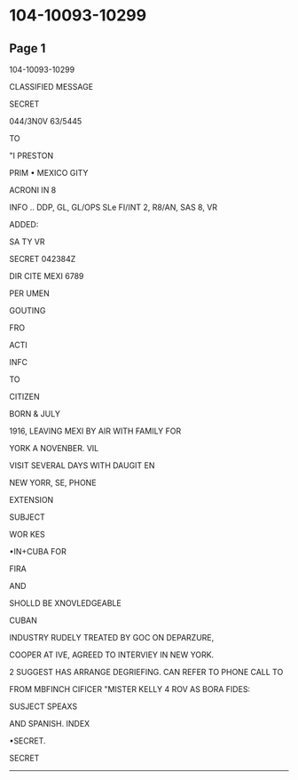 # 104-10093-10299

## Page 1

104-10093-10299

CLASSIFIED MESSAGE

SECRET

044/3N0V 63/5445

TO

"I PRESTON

PRIM • MEXICO GITY

ACRONI IN 8

INFO .. DDP, GL, GL/OPS SLe FI/INT 2, R8/AN, SAS 8, VR

ADDED:

SA TY VR

SECRET 042384Z

DIR CITE MEXI 6789

PER UMEN

GOUTING

FRO

ACTI

INFC

TO

CITIZEN

BORN & JULY

1916, LEAVING MEXI BY AIR WITH FAMILY FOR

YORK A NOVENBER. VIL

VISIT SEVERAL DAYS WITH DAUGIT EN

NEW YORR, SE, PHONE

EXTENSION

SUBJECT

WOR KES

•IN+CUBA FOR

FIRA

AND

SHOLLD BE XNOVLEDGEABLE

CUBAN

INDUSTRY RUDELY TREATED BY GOC ON DEPARZURE,

COOPER AT IVE, AGREED TO INTERVIEY IN NEW YORK.

2 SUGGEST HAS ARRANGE DEGRIEFING. CAN REFER TO PHONE CALL TO

FROM MBFINCH CIFICER "MISTER KELLY 4 ROV AS BORA FIDES:

SUSJECT SPEAXS

AND SPANISH. INDEX

•SECRET.

SECRET

---

